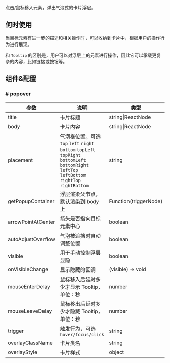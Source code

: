 
点击/鼠标移入元素，弹出气泡式的卡片浮层。

## 何时使用

当目标元素有进一步的描述和相关操作时，可以收纳到卡片中，根据用户的操作行为进行展现。

和 `Tooltip` 的区别是，用户可以对浮层上的元素进行操作，因此它可以承载更复杂的内容，比如链接或按钮等。

## 组件&配置

### # popover

| 参数      | 说明                                     | 类型          | 默认值 |
|-----------|------------------------------------------|---------------|--------|
| title     | 卡片标题                                 | string&#124;ReactNode | 无     |
| body   | 卡片内容                            | string&#124;ReactNode | 无     |
| placement | 气泡框位置，可选 `top` `left` `right` `bottom` `topLeft` `topRight` `bottomLeft` `bottomRight` `leftTop` `leftBottom` `rightTop` `rightBottom` | string     | top    |
| getPopupContainer | 浮层渲染父节点，默认渲染到 body 上 | Function(triggerNode) | () => document.body |
| arrowPointAtCenter | 箭头是否指向目标元素中心 | boolean | `false` |
| autoAdjustOverflow | 气泡被遮挡时自动调整位置             | boolean | `true` |
| visible   | 用于手动控制浮层显隐                     | boolean       | false  |
| onVisibleChange | 显示隐藏的回调                      | (visible) => void | 无     |
| mouseEnterDelay | 鼠标移入后延时多少才显示 Tooltip，单位：秒 | number | 0 |
| mouseLeaveDelay | 鼠标移出后延时多少才隐藏 Tooltip，单位：秒 | number | 0.1 |
| trigger   | 触发行为，可选 `hover/focus/click`       | string        | hover  |
| overlayClassName | 卡片类名                            | string | 无     |
| overlayStyle | 卡片样式                            | object | 无     |
